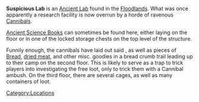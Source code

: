 **Suspicious Lab** is an [Ancient Lab](Ancient_Labs.md "wikilink") found in
the [Floodlands](Floodlands.md "wikilink"). What was once apparently a
research facility is now overrun by a horde of ravenous
[Cannibals](03%20-%20Projects%20&%20Wikis/Kenshi/Kenshi%20Wiki/Kenshi%20Wiki%20Template/Cannibals.md "wikilink").

[Ancient Science Books](Ancient_Science_Book.md "wikilink") can sometimes
be found here, either laying on the floor or in one of the locked
storage chests on the top level of the structure.

Funnily enough, the cannibals have laid out said [](Ancient_Science_Book.md), as well as pieces of
[Bread](Bread.md "wikilink"), [dried meat](Dried_Meat.md "wikilink"), and
other misc. goodies in a bread crumb trail leading up to their camp on
the second floor. This is likely to serve as a trap to trick players
into investigating the free loot, only to trick them with a Cannibal
ambush. On the third floor, there are several cages, as well as many
containers of loot.

[Category:Locations](Category:Locations "wikilink")